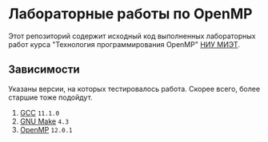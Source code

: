 # Лабораторные работы по OpenMP

Этот репозиторий содержит исходный код выполненных лабораторных работ курса "Технология программирования OpenMP" [НИУ МИЭТ](https://miet.ru/).

## Зависимости

Указаны версии, на которых тестировалось работа. Скорее всего, более старшие тоже подойдут.

1. [GCC](https://gcc.gnu.org/) `11.1.0`
2. [GNU Make](https://www.gnu.org/software/make/) `4.3`
3. [OpenMP](https://openmp.llvm.org/) `12.0.1`
